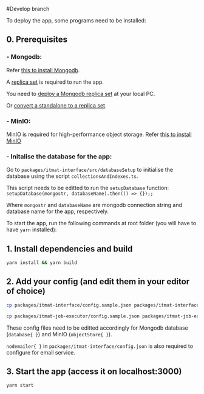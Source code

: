 #Develop branch

To deploy the app, some programs need to be installed:

## 0. Prerequisites
### - Mongodb:

Refer [this to install Mongodb](https://docs.mongodb.com/manual/installation/).

A [replica set](https://docs.mongodb.com/manual/replication/) is required to run the app.

You need to [deploy a Mongodb replica set](https://docs.mongodb.com/manual/tutorial/deploy-replica-set/) at your local PC.

Or [convert a standalone to a replica set](https://docs.mongodb.com/manual/tutorial/convert-standalone-to-replica-set/).

### - MinIO:

MinIO is required for high-performance object storage. Refer [this to install MinIO](https://docs.min.io/docs/minio-quickstart-guide.html)

### - Initalise the database for the app:

Go to `packages/itmat-interface/src/databaseSetup` to initialise the database using the script `collectionsAndIndexes.ts`.

This script needs to be editted to run the `setupDatabase` function:
`setupDatabase(mongostr, databaseName).then(() => {});;`

Where `mongostr` and `databaseName` are mongodb connection string and database name for the app, respectively.


To start the app, run the following commands at root folder (you will have to have `yarn` installed):

## 1. Install dependencies and build
```bash
yarn install && yarn build
```

## 2. Add your config (and edit them in your editor of choice)
```bash
cp packages/itmat-interface/config.sample.json packages/itmat-interface/config.json

cp packages/itmat-job-executor/config.sample.json packages/itmat-job-executor/config.json
```
These config files need to be editted accordingly for Mongodb database (`database{ }`) and MinIO (`objectStore{ }`).

`nodemailer{ }` in `packages/itmat-interface/config.json` is also required to configure for email service.

## 3. Start the app (access it on localhost:3000)
```bash
yarn start
```


